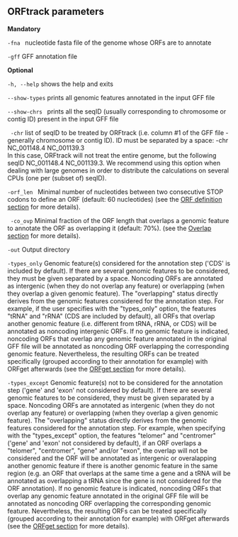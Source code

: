 ## ORFtrack parameters


<b>Mandatory</b>

  ```-fna ```                 nucleotide fasta file of the genome whose ORFs are to annotate

  ```-gff```                  GFF annotation file


<b>Optional</b>


  ```-h, --help```            shows the help and exits

 ```` --show-types ````       prints all genomic features annotated in the input GFF file
 
  ```--show-chrs ```          prints all the seqID (usually corresponding to chromosome or contig ID) present in the input GFF file


 ```` -chr````                  list of seqID to be treated by ORFtrack (i.e. column #1 
                        of the GFF file - generally chromosome or contig ID). 
                        ID must be separated by a space: -chr NC_001148.4 NC_001139.3   
In this case, ORFtrack will not treat the entire genome, but
the following seqID NC_001148.4 NC_001139.3. We recommend using this option 
when dealing with large genomes in order to distribute the calculations on 
several CPUs (one per (subset of) seqID).



  ```-orf_len ```  Minimal number of nucleotides between two 
  consecutive STOP codons to define an ORF (default: 60 nucleotides) 
(see the [ORF definition section](./orftrack_orfdef.md) for more details).

 ```` -co_ovp````  Minimal fraction of the ORF length that overlaps a genomic feature
 to annotate the ORF as overlapping it 
 (default: 70%). (see the [Overlap section](./orftrack_overlap.md) for more details).


  ```-out```           Output directory



  `````-types_only````` Genomic feature(s) considered for the annotation step ('CDS' is
                        included by default). If there are several genomic features
  to be considered, they must be given separated by a space. Noncoding ORFs are annotated as
intergenic (when they do not overlap any feature) or overlapping (when 
  they overlap a given genomic feature). The "overlapping" status 
directly derives from the genomic features considered for the annotation
step. For example, if the user specifies with the "types_only" option, the features
"tRNA" and "rRNA" (CDS are included by default), all ORFs that overlap another
  genomic feature (i.e. different from tRNA, rRNA, or CDS) will be annotated as 
  noncoding intergenic ORFs. If no genomic feature is indicated, noncoding ORFs that overlap 
  any genomic feature annotated in the original GFF file will be annotated 
 as noncoding ORF overlapping the corresponding genomic feature. Nevertheless,
the resulting ORFs can be treated specifically (grouped according to their annotation
  for example) with ORFget afterwards
  (see the [ORFget section](./orfget_run.md) for more details).


  ```-types_except```   Genomic feature(s) not to be considered for the annotation step 
                        ('gene' and 'exon' not considered by default). If there are several genomic features
  to be considered, they must be given separated by a space. Noncoding ORFs are annotated as
intergenic (when they do not overlap any feature) or overlapping (when 
  they overlap a given genomic feature). The "overlapping" status 
directly derives from the genomic features considered for the annotation
step. For example, when specifying with the "types_except" option, 
  the features "telomer" and "centromer" ('gene' and 'exon' not considered by 
  default), if an ORF overlaps a "telomer", "centromer", "gene" and/or "exon", 
the overlap will not be considered and the ORF will be annotated as intergenic or 
  overalapping another genomic feature if there is another genomic feature 
in the same region (e.g. an ORF that overlaps at the same time a gene and a 
  tRNA will be annotated as overlapping a tRNA since the gene is not considered
  for the ORF annotation). If no genomic feature is indicated, noncoding ORFs that overlap 
  any genomic feature annotated in the original GFF file will be annotated 
 as noncoding ORF overlapping the corresponding genomic feature. Nevertheless,
the resulting ORFs can be treated specifically (grouped according to their annotation
  for example) with ORFget afterwards
  (see the [ORFget section](./orfget_run.md) for more details).

 
